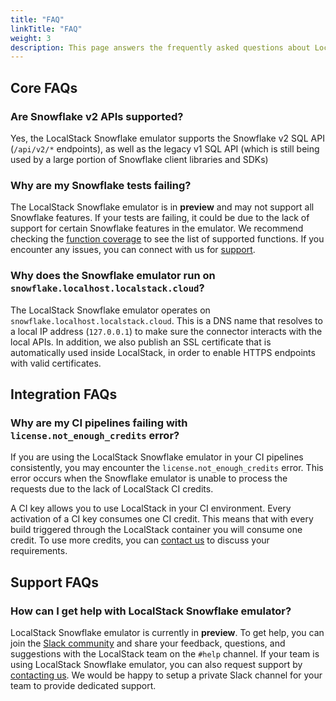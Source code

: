 ```yaml
---
title: "FAQ"
linkTitle: "FAQ"
weight: 3
description: This page answers the frequently asked questions about LocalStack Snowflake emulator
---
```


## Core FAQs

### Are Snowflake v2 APIs supported?

Yes, the LocalStack Snowflake emulator supports the Snowflake v2 SQL API (`/api/v2/*` endpoints), as well as the legacy v1 SQL API (which is still being used by a large portion of Snowflake client libraries and SDKs) 

### Why are my Snowflake tests failing?

The LocalStack Snowflake emulator is in **preview** and may not support all Snowflake features. If your tests are failing, it could be due to the lack of support for certain Snowflake features in the emulator. We recommend checking the [function coverage](https://snowflake.localstack.cloud/references/coverage/) to see the list of supported functions. If you encounter any issues, you can connect with us for [support](#support-faqs).

### Why does the Snowflake emulator run on `snowflake.localhost.localstack.cloud`?

The LocalStack Snowflake emulator operates on `snowflake.localhost.localstack.cloud`. This is a DNS name that resolves to a local IP address (`127.0.0.1`) to make sure the connector interacts with the local APIs. In addition, we also publish an SSL certificate that is automatically used inside LocalStack, in order to enable HTTPS endpoints with valid certificates.

## Integration FAQs

### Why are my CI pipelines failing with `license.not_enough_credits` error?

If you are using the LocalStack Snowflake emulator in your CI pipelines consistently, you may encounter the `license.not_enough_credits` error. This error occurs when the Snowflake emulator is unable to process the requests due to the lack of LocalStack CI credits.

A CI key allows you to use LocalStack in your CI environment. Every activation of a CI key consumes one CI credit. This means that with every build triggered through the LocalStack container you will consume one credit. To use more credits, you can [contact us](https://localstack.cloud/contact) to discuss your requirements.

## Support FAQs

### How can I get help with LocalStack Snowflake emulator?

LocalStack Snowflake emulator is currently in **preview**. To get help, you can join the [Slack community](https://localstack.cloud/slack) and share your feedback, questions, and suggestions with the LocalStack team on the `#help` channel. If your team is using LocalStack Snowflake emulator, you can also request support by [contacting us](https://localstack.cloud/contact). We would be happy to setup a private Slack channel for your team to provide dedicated support.
